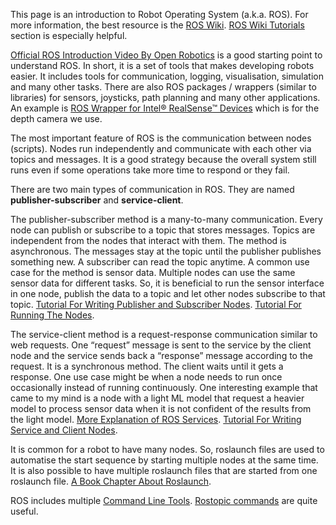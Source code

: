 This page is an introduction to Robot Operating System (a.k.a. ROS). For more information, the best resource is the [ROS Wiki](http://wiki.ros.org/). [ROS Wiki Tutorials](http://wiki.ros.org/ROS/Tutorials) section is especially helpful.

[Official ROS Introduction Video By Open Robotics](https://vimeo.com/639236696) is a good starting point to understand ROS. In short, it is a set of tools that makes developing robots easier. It includes tools for communication, logging, visualisation, simulation and many other tasks. There are also ROS packages / wrappers (similar to libraries) for sensors, joysticks, path planning and many other applications. An example is [ROS Wrapper for Intel® RealSense™ Devices](https://github.com/IntelRealSense/realsense-ros) which is for the depth camera we use.

The most important feature of ROS is the communication between nodes (scripts). Nodes run independently and communicate with each other via topics and messages. It is a good strategy because the overall system still runs even if some operations take more time to respond or they fail.

There are two main types of communication in ROS. They are named **publisher-subscriber** and **service-client**.

The publisher-subscriber method is a many-to-many communication. Every node can publish or subscribe to a topic that stores messages. Topics are independent from the nodes that interact with them. The method is asynchronous. The messages stay at the topic until the publisher publishes something new. A subscriber can read the topic anytime. A common use case for the method is sensor data. Multiple nodes can use the same sensor data for different tasks. So, it is beneficial to run the sensor interface in one node, publish the data to a topic and let other nodes subscribe to that topic. [Tutorial For Writing Publisher and Subscriber Nodes](http://wiki.ros.org/ROS/Tutorials/WritingPublisherSubscriber%28python%29). [Tutorial For Running The Nodes](http://wiki.ros.org/ROS/Tutorials/ExaminingPublisherSubscriber).

The service-client method is a request-response communication similar to web requests. One “request” message is sent to the service by the client node and the service sends back a “response” message according to the request. It is a synchronous method. The client waits until it gets a response. One use case might be when a node needs to run once occasionally instead of running continuously. One interesting example that came to my mind is a node with a light ML model that request a heavier model to process sensor data when it is not confident of the results from the light model. [More Explanation of ROS Services](https://roboticsbackend.com/what-is-a-ros-service/). [Tutorial For Writing Service and Client Nodes](http://wiki.ros.org/action/fullsearch/ROS/Tutorials/WritingServiceClient%28python%29).

It is common for a robot to have many nodes. So, roslaunch files are used to automatise the start sequence by starting multiple nodes at the same time. It is also possible to have multiple roslaunch files that are started from one roslaunch file. [A Book Chapter About Roslaunch](https://www.cse.sc.edu/~jokane/agitr/agitr-small-launch.pdf).

ROS includes multiple [Command Line Tools](http://wiki.ros.org/ROS/CommandLineTools). [Rostopic commands](http://wiki.ros.org/rostopic) are quite useful.
